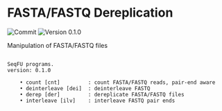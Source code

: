 # FASTA/FASTQ Dereplication

![Commit](https://img.shields.io/github/last-commit/telatin/nim-stuff)
![Version 0.1.0](https://img.shields.io/badge/version-0.1.0-blue)

Manipulation of FASTA/FASTQ files

```

SeqFU programs.
version: 0.1.0

	• count [cnt]         : count FASTA/FASTQ reads, pair-end aware
	• deinterleave [dei]  : deinterleave FASTQ
	• derep [der]         : dereplicate FASTA/FASTQ files
	• interleave [ilv]    : interleave FASTQ pair ends


```

